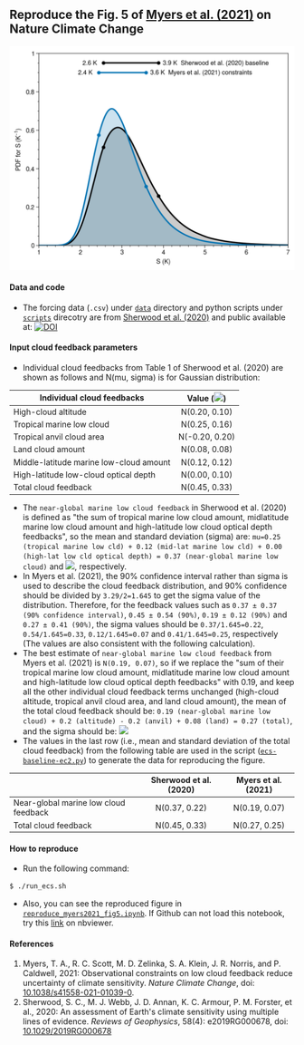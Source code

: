 ## Reproduce the Fig. 5 of [Myers et al. (2021)](https://doi.org/10.1038/s41558-021-01039-0) on Nature Climate Change

<p align="center">
 <img src="./figs/myers2021_fig5.png" width="600"/>
</p>

#### Data and code
* The forcing data (`.csv`) under [`data`](https://github.com/lqxyz/reproduce_Myers2021_fig5/tree/main/data) directory and python scripts under [`scripts`](https://github.com/lqxyz/reproduce_Myers2021_fig5/tree/main/scripts) direcotry are from [Sherwood et al. (2020)](https://doi.org/10.1029/2019RG000678) and public available at: [![DOI](https://zenodo.org/badge/DOI/10.5281/zenodo.3945276.svg)](https://doi.org/10.5281/zenodo.3945276)

#### Input cloud feedback parameters 
* Individual cloud feedbacks from Table 1 of Sherwood et al. (2020) are shown as follows and N(mu, sigma) is for Gaussian distribution:

| Individual cloud feedbacks | Value (<img src="https://render.githubusercontent.com/render/math?math=Wm^{-2}K^{-1}">)|
| ------------- |:-------------:|
| High-cloud altitude | N(0.20, 0.10) |
| Tropical marine low cloud | N(0.25, 0.16) |
| Tropical anvil cloud area | N(-0.20, 0.20) |
| Land cloud amount | N(0.08, 0.08) |
| Middle-latitude marine low-cloud amount | N(0.12, 0.12) |
| High-latitude low-cloud optical depth | N(0.00, 0.10) |
| Total cloud feedback | N(0.45, 0.33) |

* The `near-global marine low cloud feedback` in Sherwood et al. (2020) is defined as "the sum of tropical marine low cloud amount, midlatitude marine low cloud amount and high-latitude low cloud optical depth feedbacks", so the mean and standard deviation (sigma) are: `mu=0.25 (tropical marine low cld) + 0.12 (mid-lat marine low cld) + 0.00 (high-lat low cld optical depth) = 0.37 (near-global marine low cloud)` and <img src="https://render.githubusercontent.com/render/math?math=\sigma=\sqrt{0.16^2 %2B 0.12^2 %2B 0.10^2}=0.22 Wm^{-2}K^{-1}">, respectively.
* In Myers et al. (2021), the 90% confidence interval rather than sigma is used to describe the cloud feedback distribution, and 90% confidence should be divided by `3.29/2=1.645` to get the sigma value of the distribution. Therefore, for the feedback values such as `0.37 ± 0.37 (90% confidence interval)`, `0.45 ± 0.54 (90%)`, `0.19 ± 0.12 (90%)` and `0.27 ± 0.41 (90%)`, the sigma values should be `0.37/1.645=0.22`, `0.54/1.645=0.33`, `0.12/1.645=0.07` and `0.41/1.645=0.25`, respectively (The values are also consistent with the following calculation).
* The best estimate of `near-global marine low cloud feedback` from Myers et al. (2021) is `N(0.19, 0.07)`, so if we replace the "sum of their tropical marine low cloud amount, midlatitude marine low cloud amount and high-latitude low cloud optical depth feedbacks" with 0.19, and keep all the other individual cloud feedback terms unchanged (high-cloud altitude, tropical anvil cloud area, and land cloud amount), the mean of the total cloud feedback should be: `0.19 (near-global marine low cloud) + 0.2 (altitude) - 0.2 (anvil) + 0.08 (land) = 0.27 (total)`, and the sigma should be: <img src="https://render.githubusercontent.com/render/math?math=\sigma=\sqrt{0.07^2 %2B 0.10^2 %2B 0.20^2 %2B 0.08^2}=0.25 Wm^{-2}K^{-1}">
* The values in the last row (i.e., mean and standard deviation of the total cloud feedback) from the following table are used in the script ([`ecs-baseline-ec2.py`](https://github.com/lqxyz/reproduce_Myers2021_fig5/blob/main/scripts/ecs-baseline-ec2.py#L63-L70)) to generate the data for reproducing the figure.

| | Sherwood et al. (2020) | Myers et al. (2021) |
| ------------- |:-------------:|:-------------:|
| Near-global marine low cloud feedback| N(0.37, 0.22) | N(0.19, 0.07)  |
| Total cloud feedback | N(0.45, 0.33) | N(0.27, 0.25) |

#### How to reproduce
* Run the following command:
```bash
$ ./run_ecs.sh
```
* Also, you can see the reproduced figure in [`reproduce_myers2021_fig5.ipynb`](https://github.com/lqxyz/reproduce_Myers2021_fig5/blob/main/reproduce_myers2021_fig5.ipynb). If Github can not load this notebook, try this [link](https://nbviewer.jupyter.org/github/lqxyz/reproduce_Myers2021_fig5/blob/main/reproduce_myers2021_fig5.ipynb) on nbviewer.

#### References
1) Myers, T. A., R. C. Scott, M. D. Zelinka, S. A. Klein, J. R. Norris, and P. Caldwell, 2021: Observational constraints on low cloud feedback reduce uncertainty of climate sensitivity. *Nature Climate Change*, doi: [10.1038/s41558-021-01039-0](https://doi.org/10.1038/s41558-021-01039-0).
2) Sherwood, S. C., M. J. Webb, J. D. Annan, K. C. Armour, P. M. Forster, et al., 2020: An assessment of Earth's climate sensitivity using multiple lines of evidence. *Reviews of Geophysics*, 58(4): e2019RG000678, doi: [10.1029/2019RG000678](https://doi.org/10.1029/2019RG000678)
